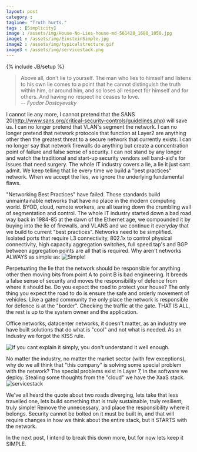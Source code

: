 ```yaml
---
layout: post
category : 
tagline: "Truth hurts."
tags : [Simplicity]
image : /assets/img/House-No-Lies-house-md-561420_1680_1050.jpg
image1 : /assets/img/EinsteinSimple.jpg
image2 : /assets/img/typicalstructure.gif
image3 : /assets/img/servicestack.png
---
```


{% include JB/setup %}

>Above all, don't lie to yourself. The man who lies to himself and listens to his own lie comes to a point that he cannot distinguish the truth within him, or around him, and so loses all respect for himself and for others. And having no respect he ceases to love.<br>
> -- <cite>Fyodor Dostoyevsky</cite><br>

I cannot lie any more, I cannot pretend that the SANS 20(http://www.sans.org/critical-security-controls/guidelines.php) will save us.  I can no longer pretend that VLAN's segment the network. I can no longer pretend that network protocols that function at Layer2 are anything other then the greatest threat to a secure network that currently exists. I can no longer say that network firewalls do anything but create a concentration point of failure and false sense of security. I can not stand by any longer and watch the traditional and start-up security vendors sell band-aid's for issues that need surgery. The whole IT industry covers a lie, a lie it just cant admit. We keep telling that lie every time we build a "best practices" network. When we accept the lies, we ignore the underlying fundamental flaws.

"Networking Best Practices" have failed. Those standards build unmaintainable networks that have no place in the modern computing world. BYOD, cloud, remote workers, are all tearing down the crumbling wall of segmentation and control. The whole IT industry started down a bad road way back in 1984-85 at the dawn of the Ethernet age, we compounded it by buying into the lie of firewalls, and VLANS and we continue it everyday that we build to current "best practices". Networks need to be simplified. Isolated ports that require L3 connectivity, 802.1x to control physical connectivity, high capacity aggregation switches, full speed tap's and BGP between aggregation points are all that is required. Why aren't networks ALWAYS as simple as: ![Simple!]({{page.image2}})

Perpetuating the lie that the network should be responsible for anything other then moving bits from point A to point B is bad engineering. It breeds a false sense of security and moves the responsibility of defence from where it should be. Do you expect the road to protect your house? The only thing you expect the road to do is ensure the safe and orderly movement of vehicles. Like a gated community the only place the network is responsible for defence is at the "border". Checking the traffic at the gate. THAT IS ALL, the rest is up to the system owner and the application.

Office networks, datacenter networks, it doesn't matter, as an industry we have built solutions that do what is "cool" and not what is needed. As an Industry we forgot the KISS rule. 

![If you cant explain it simply, you don't understand it well enough.]({{page.image1}})

No matter the industry, no matter the market sector (with few exceptions), why do we all think that "this company" is solving some special problem with the network? The special problems exist in Layer 7, in the software we deploy. Stealing some thoughts from the "cloud" we have the XaaS stack.
![servicestack]({{page.image3}})

We've all heard the quote about two roads diverging, lets take that less travelled one, lets build something that is truly sustainable, truly resilient, truly simple! Remove the unnecessary, and place the responsibility where it belongs. Security cannot be bolted on it must be built in, and that will require changes in how we think about the entire stack, but it STARTS with the network.

In the next post, I intend to break this down more, but for now lets keep it SIMPLE.
